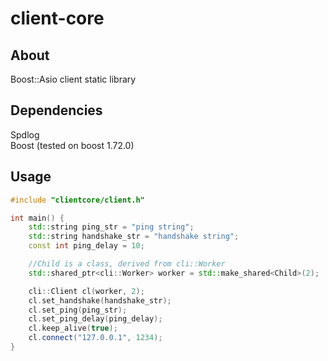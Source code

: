 # client-core

## About
Boost::Asio client static library

## Dependencies
Spdlog  
Boost (tested on boost 1.72.0)

## Usage
```c++
#include "clientcore/client.h"

int main() {
    std::string ping_str = "ping string";
    std::string handshake_str = "handshake string";
    const int ping_delay = 10;

    //Child is a class, derived from cli::Worker
    std::shared_ptr<cli::Worker> worker = std::make_shared<Child>(2);

    cli::Client cl(worker, 2);
    cl.set_handshake(handshake_str);
    cl.set_ping(ping_str);
    cl.set_ping_delay(ping_delay);
    cl.keep_alive(true);
    cl.connect("127.0.0.1", 1234);
}
```
